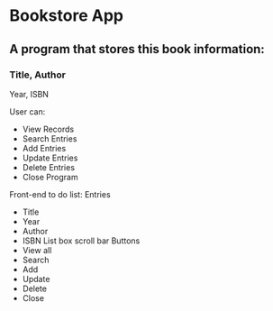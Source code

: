 # Bookstore App
## A program that stores this book information:
### Title, Author
Year, ISBN

User can:
- View Records
- Search Entries
- Add Entries
- Update Entries
- Delete Entries
- Close Program

Front-end to do list:
Entries
- Title
- Year
- Author
- ISBN
List box
scroll bar
Buttons
- View all
- Search
- Add
- Update
- Delete
- Close